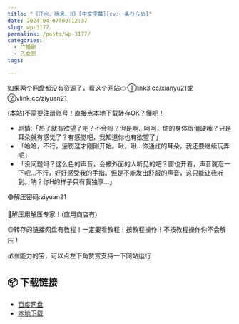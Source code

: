 ```yaml
---
title: "《汗水、喘息、H》[中文字幕][cv:一条ひらめ]"
date: 2024-04-07T09:12:37
slug: wp-3177
permalink: /posts/wp-3177/
categories:
  - 广播剧
  - 乙女抓
tags:

---
```


如果两个网盘都没有资源了，看这个网站👉①link3.cc/xianyu21或②vlink.cc/ziyuan21

(本站)不需要注册账号！直接点本地下载转存OK？懂吧！

*   剧情:「热了就有欲望了吧？不会吗？但是啊…呵呵，你的身体很僵硬哦？只是耳朵就有感觉了？有感觉吧，我知道你也有欲望了」
*   「哈哈，不行，惩罚这才刚刚开始。啾，啾…你通红的耳朵，我还要继续玩弄呢」
*   「没问题吗？这么色的声音，会被外面的人听见的吧？窗也开着，声音就忍一下吧…不行，好好感受我的手指。但是不能发出舒服的声音，这只能让我听到。呐？你H的样子只有我独享…」

🟢解压密码:ziyuan21

🔵解压用解压专家！(应用商店有)

🟡转存的链接网盘有教程！一定要看教程！按教程操作！不按教程操作你不会解压！

💰🈶能力的宝，可以点左下角赞赏支持一下网站运行

## 📦 下载链接
- [百度网盘](https://blziyuan21.com/pay-download/3177?key=ddf6b0b384&down_id=0)
- [本地下载](https://blziyuan21.com/pay-download/3177?key=ddf6b0b384&down_id=1)

